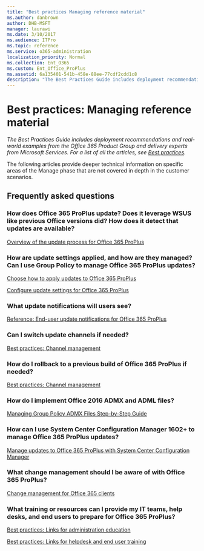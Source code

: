 ```yaml
---
title: "Best practices Managing reference material"
ms.author: danbrown
author: DHB-MSFT
manager: laurawi
ms.date: 3/10/2017
ms.audience: ITPro
ms.topic: reference
ms.service: o365-administration
localization_priority: Normal
ms.collection: Ent_O365
ms.custom: Ent_Office_ProPlus
ms.assetid: 6a135401-541b-458e-88ee-77cdf2cdd1c8
description: "The Best Practices Guide includes deployment recommendations and real-world examples from the Office 365 Product Group and delivery experts from Microsoft Services. For a list of all the articles, see Best practices."
---
```


# Best practices: Managing reference material

 *The Best Practices Guide includes deployment recommendations and real-world examples from the Office 365 Product Group and delivery experts from Microsoft Services. For a list of all the articles, see [Best practices](best-practices.md).* 
  
The following articles provide deeper technical information on specific areas of the Manage phase that are not covered in depth in the customer scenarios.
  
## Frequently asked questions

### How does Office 365 ProPlus update? Does it leverage WSUS like previous Office versions did? How does it detect that updates are available?

[Overview of the update process for Office 365 ProPlus](https://technet.microsoft.com/en-us/library/dn761709.aspx)
  
### How are update settings applied, and how are they managed? Can I use Group Policy to manage Office 365 ProPlus updates?

[Choose how to apply updates to Office 365 ProPlus](https://technet.microsoft.com/en-us/library/dn761707.aspx)
  
[Configure update settings for Office 365 ProPlus](https://technet.microsoft.com/en-us/library/dn761708.aspx)
  
### What update notifications will users see?

[Reference: End-user update notifications for Office 365 ProPlus](https://technet.microsoft.com/en-us/library/dn761706.aspx)
  
### Can I switch update channels if needed?

[Best practices: Channel management](best-practices-channel-management.md)
  
### How do I rollback to a previous build of Office 365 ProPlus if needed?

[Best practices: Channel management](best-practices-channel-management.md)
  
### How do I implement Office 2016 ADMX and ADML files?

[Managing Group Policy ADMX Files Step-by-Step Guide](https://technet.microsoft.com/en-us/library/cc709647%28v=ws.10%29.aspx?f=255&amp;MSPPError=-2147217396)
  
### How can I use System Center Configuration Manager 1602+ to manage Office 365 ProPlus updates?

[Manage updates to Office 365 ProPlus with System Center Configuration Manager](https://technet.microsoft.com/en-us/library/mt628083.aspx)
  
### What change management should I be aware of with Office 365 ProPlus?

[Change management for Office 365 clients](https://technet.microsoft.com/en-us/library/mt584223.aspx)
  
### What training or resources can I provide my IT teams, help desks, and end users to prepare for Office 365 ProPlus?

[Best practices: Links for administration education](best-practices-links-for-administration-education.md)
  
[Best practices: Links for helpdesk and end user training](best-practices-links-for-helpdesk-and-end-user-training.md)
  

